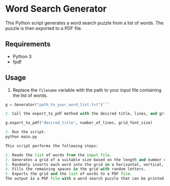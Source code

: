 # Word Search Generator

This Python script generates a word search puzzle from a list of words. The puzzle is then exported to a PDF file.

## Requirements

- Python 3
- fpdf

## Usage

1. Replace the `filename` variable with the path to your input file containing the list of words.

```python
g = Generator("path_to_your_word_list.txt")```

2. Call the export_to_pdf method with the desired title, lines, and grid_font for your PDF.

g.export_to_pdf("desired_title", number_of_lines, grid_font_size)

3. Run the script.
python main.py

This script performs the following steps:

1. Reads the list of words from the input file.
2. Generates a grid of a suitable size based on the length and number of words.
3. Randomly inserts each word into the grid in a horizontal, vertical, or diagonal orientation.
4. Fills the remaining spaces in the grid with random letters.
5. Exports the grid and the list of words to a PDF file.
The output is a PDF file with a word search puzzle that can be printed out and solved.
